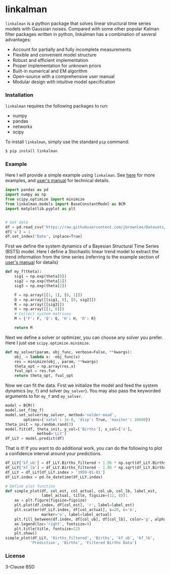 # linkalman

`linkalman` is a python package that solves linear structural time series models with Gaussian noises. Compared with some other popular Kalman filter packages written in python, linkalman has a combination of several advantages:

  - Account for partially and fully incomplete measurements 
  - Flexible and convenient model structure
  - Robust and efficient implementation
  - Proper implementation for unknown priors
  - Built-in numerical and EM algorithm
  - Open-source with a comprehensive user manual 
  - Modular design with intuitive model specification

### Installation
`linkalman` requires the following packages to run:

  - numpy
  - pandas
  - networkx
  - scipy
 
To install `linkalman`, simply use the standard `pip` command:

```sh
$ pip install linkalman
```
### Example
Here I will provide a simple example using `linkalman`. See [here](https://github.com/DanyangSu/linkalman/tree/master/examples/jupyter_notebooks) for more examples, and [user's manual](https://github.com/DanyangSu/linkalman/blob/master/doc/manual.pdf) for technical details.

```python
import pandas as pd
import numpy as np
from scipy.optimize import minimize
from linkalman.models import BaseConstantModel as BCM
import matplotlib.pyplot as plt


# Get data
df = pd.read_csv('https://raw.githubusercontent.com/jbrownlee/Datasets/master/daily-total-female-births.csv')
df['x'] = 1
df.set_index('Date', inplace=True)
```

First we define the system dynamics of a Bayesian Structural Time Series (BSTS) model. Here I define a Stochastic linear trend model to extract the trend information from the time series (referring to the example section of [user's manual](https://github.com/DanyangSu/linkalman/blob/master/doc/manual.pdf) for details)
```python
def my_f(theta):
    sig1 = np.exp(theta[0])
    sig2 = np.exp(theta[1])
    sig3 = np.exp(theta[2])

    F = np.array([[1, 1], [0, 1]])
    Q = np.array([[sig1, 0], [0, sig2]]) 
    R = np.array([[sig3]])
    H = np.array([[1, 0]])
    # Collect system matrices
    M = {'F': F, 'Q': Q, 'H': H, 'R': R}

    return M 
```
Next we define a solver or optimizer, you can choose any solver you prefer. Here I just use `scipy.optimize.minimize`.
```python
def my_solver(param, obj_func, verbose=False, **kwargs):
    obj_ = lambda x: -obj_func(x)
    res = minimize(obj_, param, **kwargs)
    theta_opt = np.array(res.x)
    fval_opt = res.fun
    return theta_opt, fval_opt
```
Now we can fit the data. First we initialize the model and feed the system dynamics (`my_f`) and solver (`my_solver`). You may also pass the keyworded arguments to for `my_f` and `my_solver`.
```python
model = BCM()
model.set_f(my_f)
model.set_solver(my_solver, method='nelder-mead', 
        options={'xatol': 1e-8, 'disp': True, 'maxiter': 10000})
theta_init = np.random.rand(3)
model.fit(df, theta_init, y_col=['Births'], x_col=['x'], 
              method='LLY')
df_LLY = model.predict(df)
```
That is it! If you want to do additional work, you can do the following to plot a confidence interval around your predictions.
```python
df_LLY['kf_ub'] = df_LLY.Births_filtered + 1.96 * np.sqrt(df_LLY.Births_fvar)
df_LLY['kf_lb'] = df_LLY.Births_filtered - 1.96 * np.sqrt(df_LLY.Births_fvar)
df_LLY = df_LLY[df_LLY.index > '1959-01-01']
df_LLY.index = pd.to_datetime(df_LLY.index)

# Define plot function
def simple_plot(df, col_est, col_actual, col_ub, col_lb, label_est,
                label_actual, title, figsize=(12, 8)):
    ax = plt.figure(figsize=figsize)
    plt.plot(df.index, df[col_est], 'r', label=label_est)
    plt.scatter(df_LLY.index, df[col_actual], s=20, c='b', 
                marker='o', label=label_actual)
    plt.fill_between(df.index, df[col_ub], df[col_lb], color='g', alpha=0.2)
    ax.legend(loc='right', fontsize=9)
    plt.title(title, fontsize=22)
    plt.show()
simple_plot(df_LLY, 'Births_filtered', 'Births', 'kf_ub', 'kf_lb',  
           'Prediction', 'Births', 'Filtered Births Data')
```

### License

3-Clause BSD

